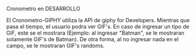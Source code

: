 Cronometro en DESARROLLO

El Cronometro-GIPHY utiliza la API de giphy for Developers. Mientras que pasa el tiempo, el usuario podra ver GIF's. En caso de ingresar un tipo de GIF, este se el mostrara (Ejemplo: al ingresar "Batman", se le mostraran solamente GIF's de Batman). De otra forma, al no ingresar nada en el campo, se le mostraran GIF's randoms.